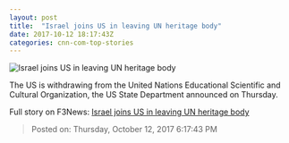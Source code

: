 ```yaml
---
layout: post
title:  "Israel joins US in leaving UN heritage body"
date: 2017-10-12 18:17:43Z
categories: cnn-com-top-stories
---
```


![Israel joins US in leaving UN heritage body](http://i2.cdn.cnn.com/cnnnext/dam/assets/171012100439-unesco-logo-super-tease.jpg)

The US is withdrawing from the United Nations Educational Scientific and Cultural Organization, the US State Department announced on Thursday.


Full story on F3News: [Israel joins US in leaving UN heritage body](http://www.f3nws.com/n/cJeNHJ)

> Posted on: Thursday, October 12, 2017 6:17:43 PM
